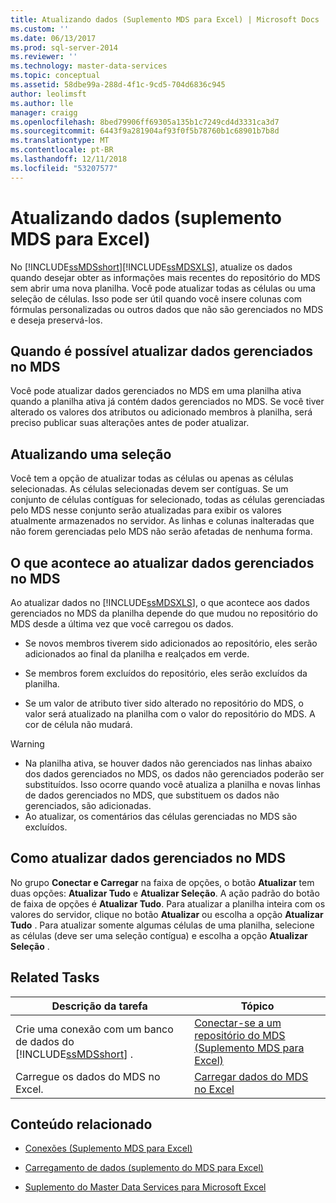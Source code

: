 ```yaml
---
title: Atualizando dados (Suplemento MDS para Excel) | Microsoft Docs
ms.custom: ''
ms.date: 06/13/2017
ms.prod: sql-server-2014
ms.reviewer: ''
ms.technology: master-data-services
ms.topic: conceptual
ms.assetid: 58dbe99a-288d-4f1c-9cd5-704d6836c945
author: leolimsft
ms.author: lle
manager: craigg
ms.openlocfilehash: 8bed79906ff69305a135b1c7249cd4d3331ca3d7
ms.sourcegitcommit: 6443f9a281904af93f0f5b78760b1c68901b7b8d
ms.translationtype: MT
ms.contentlocale: pt-BR
ms.lasthandoff: 12/11/2018
ms.locfileid: "53207577"
---
```

# <a name="refreshing-data-mds-add-in-for-excel"></a>Atualizando dados (suplemento MDS para Excel)
  No [!INCLUDE[ssMDSshort](../../includes/ssmdsshort-md.md)][!INCLUDE[ssMDSXLS](../../includes/ssmdsxls-md.md)], atualize os dados quando desejar obter as informações mais recentes do repositório do MDS sem abrir uma nova planilha. Você pode atualizar todas as células ou uma seleção de células. Isso pode ser útil quando você insere colunas com fórmulas personalizadas ou outros dados que não são gerenciados no MDS e deseja preservá-los.  
  
## <a name="when-you-can-refresh-mds-managed-data"></a>Quando é possível atualizar dados gerenciados no MDS  
 Você pode atualizar dados gerenciados no MDS em uma planilha ativa quando a planilha ativa já contém dados gerenciados no MDS. Se você tiver alterado os valores dos atributos ou adicionado membros à planilha, será preciso publicar suas alterações antes de poder atualizar.  
  
## <a name="refreshing-a-selection"></a>Atualizando uma seleção  
 Você tem a opção de atualizar todas as células ou apenas as células selecionadas. As células selecionadas devem ser contíguas. Se um conjunto de células contíguas for selecionado, todas as células gerenciadas pelo MDS nesse conjunto serão atualizadas para exibir os valores atualmente armazenados no servidor. As linhas e colunas inalteradas que não forem gerenciadas pelo MDS não serão afetadas de nenhuma forma.  
  
## <a name="what-happens-when-you-refresh-mds-managed-data"></a>O que acontece ao atualizar dados gerenciados no MDS  
 Ao atualizar dados no [!INCLUDE[ssMDSXLS](../../includes/ssmdsxls-md.md)], o que acontece aos dados gerenciados no MDS da planilha depende do que mudou no repositório do MDS desde a última vez que você carregou os dados.  
  
-   Se novos membros tiverem sido adicionados ao repositório, eles serão adicionados ao final da planilha e realçados em verde.  
  
-   Se membros forem excluídos do repositório, eles serão excluídos da planilha.  
  
-   Se um valor de atributo tiver sido alterado no repositório do MDS, o valor será atualizado na planilha com o valor do repositório do MDS. A cor de célula não mudará.  
  
> [!WARNING]
>  -   Na planilha ativa, se houver dados não gerenciados nas linhas abaixo dos dados gerenciados no MDS, os dados não gerenciados poderão ser substituídos. Isso ocorre quando você atualiza a planilha e novas linhas de dados gerenciados no MDS, que substituem os dados não gerenciados, são adicionadas.  
> -   Ao atualizar, os comentários das células gerenciadas no MDS são excluídos.  
  
## <a name="how-to-refresh-mds-managed-data"></a>Como atualizar dados gerenciados no MDS  
 No grupo **Conectar e Carregar** na faixa de opções, o botão **Atualizar** tem duas opções: **Atualizar Tudo** e **Atualizar Seleção**. A ação padrão do botão de faixa de opções é **Atualizar Tudo**. Para atualizar a planilha inteira com os valores do servidor, clique no botão **Atualizar** ou escolha a opção **Atualizar Tudo** . Para atualizar somente algumas células de uma planilha, selecione as células (deve ser uma seleção contígua) e escolha a opção **Atualizar Seleção** .  
  
## <a name="related-tasks"></a>Related Tasks  
  
|Descrição da tarefa|Tópico|  
|----------------------|-----------|  
|Crie uma conexão com um banco de dados do [!INCLUDE[ssMDSshort](../../includes/ssmdsshort-md.md)] .|[Conectar-se a um repositório do MDS &#40;Suplemento MDS para Excel&#41;](connect-to-an-mds-repository-mds-add-in-for-excel.md)|  
|Carregue os dados do MDS no Excel.|[Carregar dados do MDS no Excel](export-data-to-excel-from-master-data-services.md)|  
  
## <a name="related-content"></a>Conteúdo relacionado  
  
-   [Conexões &#40;Suplemento MDS para Excel&#41;](connections-mds-add-in-for-excel.md)  
  
-   [Carregamento de dados &#40;suplemento do MDS para Excel&#41;](overview-exporting-data-to-excel-mds-add-in-for-excel.md)  
  
-   [Suplemento do Master Data Services para Microsoft Excel](master-data-services-add-in-for-microsoft-excel.md)  
  
  
